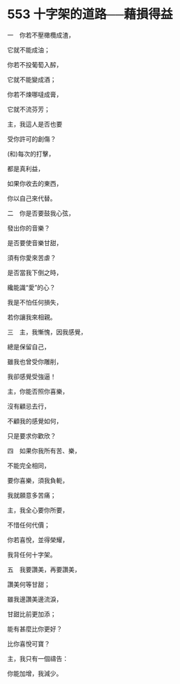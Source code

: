 # 553 十字架的道路──藉損得益

一　你若不壓橄欖成渣，

它就不能成油；

你若不投葡萄入醡，

它就不能變成酒；

你若不煉哪噠成膏，

它就不流芬芳；

主，我這人是否也要

受你許可的創傷？

(和)每次的打擊，

都是真利益，

如果你收去的東西，

你以自己來代替。

二　你是否要鼓我心弦，

發出你的音樂？

是否要使音樂甘甜，

須有你愛來苦虐？

是否當我下倒之時，

纔能識“愛”的心？

我是不怕任何損失，

若你讓我來相親。

三　主，我慚愧，因我感覺，

總是保留自己，

雖我也曾受你雕削，

我卻感覺受強逼！

主，你能否照你喜樂，

沒有顧忌去行，

不顧我的感覺如何，

只是要求你歡欣？

四　如果你我所有苦、樂，

不能完全相同，

要你喜樂，須我負軛，

我就願意多苦痛；

主，我全心要你所要，

不惜任何代價；

你若喜悅，並得榮耀，

我背任何十字架。

五　我要讚美，再要讚美，

讚美何等甘甜；

雖我邊讚美邊流淚，

甘甜比前更加添；

能有甚麼比你更好？

比你喜悅可寶？

主，我只有一個禱告：

你能加增，我減少。

